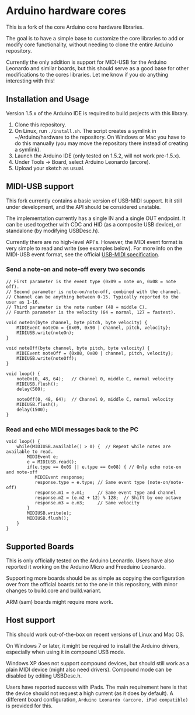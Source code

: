 # Arduino hardware cores

This is a fork of the core Arduino core hardware libraries.

The goal is to have a simple base to customize the core libraries to add or modify core functionality, without
needing to clone the entire Arduino repository.

Currently the only addition is support for MIDI-USB for the Arduino Leonardo and similar boards, but this should
serve as a good base for other modifications to the cores libraries. Let me know if you do anything interesting with this!

## Installation and Usage

Version 1.5.x of the Arduino IDE is required to build projects with this library.

1. Clone this repository.
2. On Linux, run `./install.sh`. The script creates a symlink in ~/Arduino/hardware to the repository. On Windows or Mac you have
   to do this manually (you may move the repository there instead of creating a symlink).
3. Launch the Arduino IDE (only tested on 1.5.2, will not work pre-1.5.x).
4. Under Tools -> Board, select Arduino Leonardo (arcore).
5. Upload your sketch as usual.

## MIDI-USB support

This fork currently contains a basic version of USB-MIDI support. It it still under development, and the API should be considered unstable.

The implementation currently has a single IN and a single OUT endpoint. It can be used together with CDC and HID (as a composite USB device),
 or standalone (by modifying USBDesc.h).

Currently there are no high-level API's. However, the MIDI event format is very simple to read and write (see examples below).
For more info on the MIDI-USB event format, see the official [USB-MIDI specification][2].


### Send a note-on and note-off every two seconds

   
    // First parameter is the event type (0x09 = note on, 0x08 = note off).
    // Second parameter is note-on/note-off, combined with the channel.
    // Channel can be anything between 0-15. Typically reported to the user as 1-16.
    // Third parameter is the note number (48 = middle C).
    // Fourth parameter is the velocity (64 = normal, 127 = fastest).
     
    void noteOn(byte channel, byte pitch, byte velocity) {
        MIDIEvent noteOn = {0x09, 0x90 | channel, pitch, velocity};
        MIDIUSB.write(noteOn);
    }
    
    void noteOff(byte channel, byte pitch, byte velocity) {
        MIDIEvent noteOff = {0x08, 0x80 | channel, pitch, velocity};
        MIDIUSB.write(noteOff);
    }
    
    void loop() {
        noteOn(0, 48, 64);   // Channel 0, middle C, normal velocity
        MIDIUSB.flush();
        delay(500);
        
        noteOff(0, 48, 64);  // Channel 0, middle C, normal velocity
        MIDIUSB.flush();
        delay(1500);
    }
   
   
### Read and echo MIDI messages back to the PC

    void loop() {
        while(MIDIUSB.available() > 0) {  // Repeat while notes are available to read.
            MIDIEvent e;
            e = MIDIUSB.read();
            if(e.type == 0x09 || e.type == 0x08) { // Only echo note-on and note-off
               MIDIEvent response;
               response.type = e.type; // Same event type (note-on/note-off)
               response.m1 = e.m1;     // Same event type and channel
               response.m2 = (e.m2 + 12) % 128;  // Shift by one octave
               response.m3 = e.m3;     // Same velocity
            }
            MIDIUSB.write(e);
            MIDIUSB.flush();
        }
    }


## Supported Boards

This is only officially tested on the Arduino Leonardo. Users have also reported it working on the Arduino Micro and Freeduino Leonardo.

Supporting more boards should be as simple as copying the configuration over from the official boards.txt to the one in this repository,
 with minor changes to build.core and build.variant.

ARM (sam) boards might require more work.

## Host support

This should work out-of-the-box on recent versions of Linux and Mac OS.

On Windows 7 or later, it might be required to install the Arduino drivers, especially when using it in compound USB mode.

Windows XP does not support compound devices, but should still work as a plain MIDI device (might also need drivers). Compound mode can be disabled by editing USBDesc.h.

Users have reported success with iPads. The main requirement here is that the device should not request a high current (as it does by default). A different board configuration, `Arduino Leonardo (arcore, iPad compatible)` is provided for this.


 [1]: https://github.com/arduino/Arduino/tree/ide-1.5.x/hardware/arduino/avr/cores
 [2]: http://www.usb.org/developers/devclass_docs/midi10.pdf
